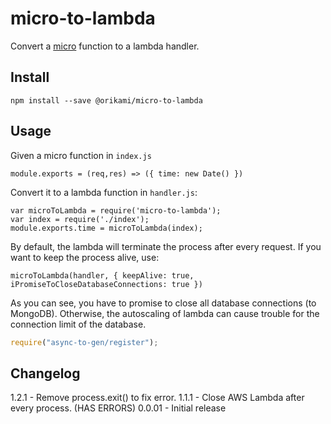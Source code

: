 # micro-to-lambda

Convert a [micro](https://github.com/zeit/micro) function to a lambda handler.

## Install
```
npm install --save @orikami/micro-to-lambda
```


## Usage

Given a micro function in `index.js`
```
module.exports = (req,res) => ({ time: new Date() })
```

Convert it to a lambda function in `handler.js`:
```
var microToLambda = require('micro-to-lambda');
var index = require('./index');
module.exports.time = microToLambda(index);
```

By default, the lambda will terminate the process after every request.
If you want to keep the process alive, use:

```
microToLambda(handler, { keepAlive: true, iPromiseToCloseDatabaseConnections: true })
```

As you can see, you have to promise to close all database connections (to MongoDB). Otherwise, the autoscaling of lambda can cause trouble for the connection limit of the database.


```javascript
require("async-to-gen/register");
```

## Changelog

1.2.1 - Remove process.exit() to fix error.
1.1.1 - Close AWS Lambda after every process. (HAS ERRORS)
0.0.01 - Initial release
